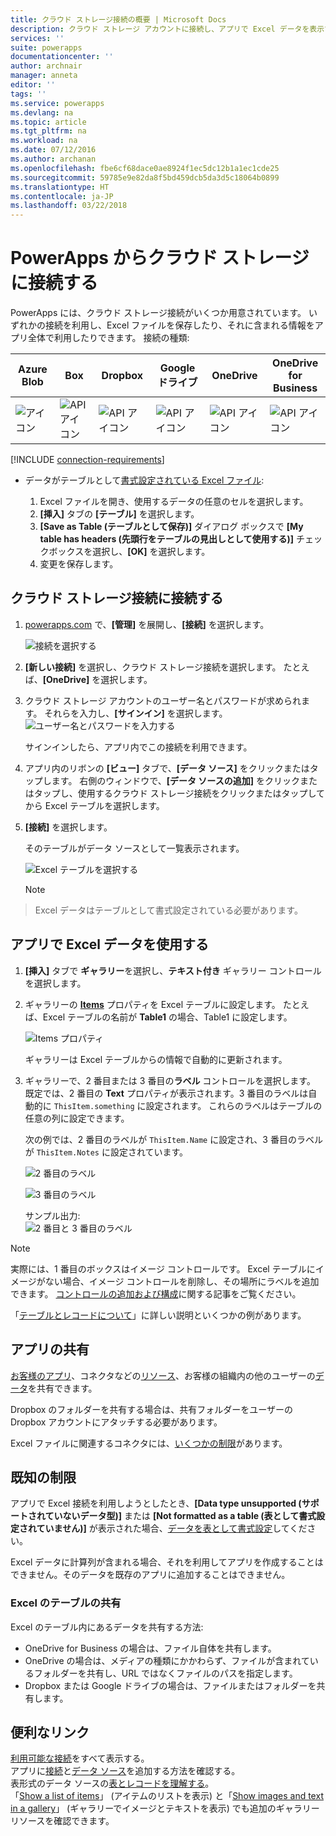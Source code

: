 ```yaml
---
title: クラウド ストレージ接続の概要 | Microsoft Docs
description: クラウド ストレージ アカウントに接続し、アプリで Excel データを表示する方法について説明します。
services: ''
suite: powerapps
documentationcenter: ''
author: archnair
manager: anneta
editor: ''
tags: ''
ms.service: powerapps
ms.devlang: na
ms.topic: article
ms.tgt_pltfrm: na
ms.workload: na
ms.date: 07/12/2016
ms.author: archanan
ms.openlocfilehash: fbe6cf68dace0ae8924f1ec5dc12b1a1ec1cde25
ms.sourcegitcommit: 59785e9e82da8f5bd459dcb5da3d5c18064b0899
ms.translationtype: HT
ms.contentlocale: ja-JP
ms.lasthandoff: 03/22/2018
---
```

# <a name="connect-to-cloud-storage-from-powerapps"></a>PowerApps からクラウド ストレージに接続する
PowerApps には、クラウド ストレージ接続がいくつか用意されています。 いずれかの接続を利用し、Excel ファイルを保存したり、それに含まれる情報をアプリ全体で利用したりできます。 接続の種類:  

| **Azure Blob** | **Box** | **Dropbox** | **Google ドライブ** | **OneDrive** | **OneDrive<br>for Business** |
| --- | --- | --- | --- | --- | --- |
| ![アイコン](./media/cloud-storage-blob-connections/blobicon.png) |![API アイコン][boxicon] |![API アイコン][dropboxicon] |![API アイコン][googledriveicon] |![API アイコン][onedriveicon] |![API アイコン][onedriveforbusinessicon] |

[!INCLUDE [connection-requirements](../../../includes/connection-requirements.md)]

* データがテーブルとして[書式設定されている Excel ファイル](https://support.office.com/article/Create-an-Excel-table-in-a-worksheet-E81AA349-B006-4F8A-9806-5AF9DF0AC664):
  
  1. Excel ファイルを開き、使用するデータの任意のセルを選択します。
  2. **[挿入]** タブの **[テーブル]** を選択します。
  3. **[Save as Table (テーブルとして保存)]** ダイアログ ボックスで **[My table has headers (先頭行をテーブルの見出しとして使用する)]** チェックボックスを選択し、**[OK]** を選択します。
  4. 変更を保存します。

## <a name="connect-to-the-cloud-storage-connection"></a>クラウド ストレージ接続に接続する
1. [powerapps.com](https://web.powerapps.com) で、**[管理]** を展開し、**[接続]** を選択します。  
   
    ![接続を選択する](./media/cloud-storage-blob-connections/connections.png)
2. **[新しい接続]** を選択し、クラウド ストレージ接続を選択します。 たとえば、**[OneDrive]** を選択します。
3. クラウド ストレージ アカウントのユーザー名とパスワードが求められます。 それらを入力し、**[サインイン]** を選択します。  
    ![ユーザー名とパスワードを入力する](./media/cloud-storage-blob-connections/signin.png)
   
    サインインしたら、アプリ内でこの接続を利用できます。
4. アプリ内のリボンの **[ビュー]** タブで、**[データ ソース]** をクリックまたはタップします。 右側のウィンドウで、**[データ ソースの追加]** をクリックまたはタップし、使用するクラウド ストレージ接続をクリックまたはタップしてから Excel テーブルを選択します。
5. **[接続]** を選択します。
   
    そのテーブルがデータ ソースとして一覧表示されます。
   
    ![Excel テーブルを選択する](./media/cloud-storage-blob-connections/selecttable.png)
   
    > [!NOTE]
> Excel データはテーブルとして書式設定されている必要があります。

## <a name="using-the-excel-data-in-your-app"></a>アプリで Excel データを使用する
1. **[挿入]** タブで **ギャラリー**を選択し、**テキスト付き** ギャラリー コントロールを選択します。
2. ギャラリーの **[Items](../controls/properties-core.md)** プロパティを Excel テーブルに設定します。 たとえば、Excel テーブルの名前が **Table1** の場合、Table1 に設定します。  
   
    ![Items プロパティ](./media/cloud-storage-blob-connections/itemsproperty.png)  
   
    ギャラリーは Excel テーブルからの情報で自動的に更新されます。
3. ギャラリーで、2 番目または 3 番目の**ラベル** コントロールを選択します。 既定では、2 番目の **Text** プロパティが表示されます。3 番目のラベルは自動的に `ThisItem.something` に設定されます。 これらのラベルはテーブルの任意の列に設定できます。
   
    次の例では、2 番目のラベルが `ThisItem.Name` に設定され、3 番目のラベルが `ThisItem.Notes` に設定されています。  
   
    ![2 番目のラベル](./media/cloud-storage-blob-connections/items-secondtextbox.png)  
   
    ![3 番目のラベル](./media/cloud-storage-blob-connections/items-thirdtextbox.png)  
   
    サンプル出力:  
    ![2 番目と 3 番目のラベル](./media/cloud-storage-blob-connections/secondthirdtextboxes.png)
   
> [!NOTE]
> 実際には、1 番目のボックスはイメージ コントロールです。 Excel テーブルにイメージがない場合、イメージ コントロールを削除し、その場所にラベルを追加できます。 [コントロールの追加および構成](../add-configure-controls.md)に関する記事をご覧ください。

「[テーブルとレコードについて](../working-with-tables.md)」に詳しい説明といくつかの例があります。  

## <a name="sharing-your-app"></a>アプリの共有
[お客様のアプリ](../share-app.md)、コネクタなどの[リソース](../share-app-resources.md)、お客様の組織内の他のユーザーの[データ](../share-app-data.md)を共有できます。

Dropbox のフォルダーを共有する場合は、共有フォルダーをユーザーの Dropbox アカウントにアタッチする必要があります。

Excel ファイルに関連するコネクタには、[いくつかの制限](#sharing-excel-tables)があります。

## <a name="known-limitations"></a>既知の制限
アプリで Excel 接続を利用しようとしたとき、**[Data type unsupported (サポートされていないデータ型)]** または **[Not formatted as a table (表として書式設定されていません)]** が表示された場合、[データを表として書式設定](https://support.office.com/article/Create-an-Excel-table-in-a-worksheet-E81AA349-B006-4F8A-9806-5AF9DF0AC664)してください。

Excel データに計算列が含まれる場合、それを利用してアプリを作成することはできません。そのデータを既存のアプリに追加することはできません。

### <a name="sharing-excel-tables"></a>Excel のテーブルの共有
Excel のテーブル内にあるデータを共有する方法:

* OneDrive for Business の場合は、ファイル自体を共有します。
* OneDrive の場合は、メディアの種類にかかわらず、ファイルが含まれているフォルダーを共有し、URL ではなくファイルのパスを指定します。
* Dropbox または Google ドライブの場合は、ファイルまたはフォルダーを共有します。

## <a name="helpful-links"></a>便利なリンク
[利用可能な接続](../connections-list.md)をすべて表示する。  
アプリに[接続](../add-manage-connections.md)と[データ ソース](../add-data-connection.md)を追加する方法を確認する。  
表形式のデータ ソースの[表とレコードを理解する](../working-with-tables.md)。  
「[Show a list of items](../add-gallery.md)」 (アイテムのリストを表示) と「[Show images and text in a gallery](../show-images-text-gallery-sort-filter.md)」 (ギャラリーでイメージとテキストを表示) でも追加のギャラリー リソースを確認できます。

<!--Icon references-->
[boxicon]: ./media/cloud-storage-blob-connections/boxicon.png
[dropboxicon]: ./media/cloud-storage-blob-connections/dropboxicon.png
[googledriveicon]: ./media/cloud-storage-blob-connections/googledriveicon.png
[onedriveicon]: ./media/cloud-storage-blob-connections/onedriveicon.png
[onedriveforbusinessicon]: ./media/cloud-storage-blob-connections/onedriveforbusinessicon.png
